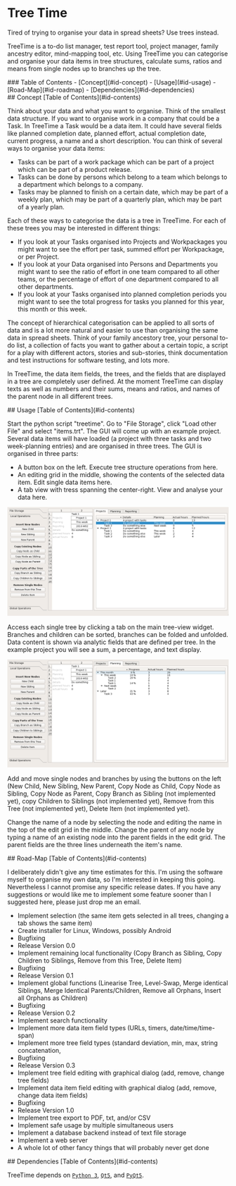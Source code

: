 # Tree Time

Tired of trying to organise your data in spread sheets? Use trees instead.

TreeTime is a to-do list manager, test report tool, project manager, family ancestry editor, mind-mapping tool, etc. Using TreeTime you can categorise and organise your data items in tree structures, calculate sums, ratios and means from single nodes up to branches up the tree. 

<div id='id-contents'/>
### Table of Contents
- [Concept](#id-concept)
- [Usage](#id-usage)
- [Road-Map](#id-roadmap)
- [Dependencies](#id-dependencies)


<div id='id-concept'/>
## Concept
[Table of Contents](#id-contents)

Think about your data and what you want to organise. Think of the smallest data structure. If you want to organise work in a company that could be a Task. In TreeTime a Task would be a data item. It could have several fields like planned completion date, planned effort, actual completion date, current progress, a name and a short description. You can think of several ways to organise your data items:
- Tasks can be part of a work package which can be part of a project which can be part of a product release.
- Tasks can be done by persons which belong to a team which belongs to a department which belongs to a company.
- Tasks may be planned to finish on a certain date, which may be part of a weekly plan, which may be part of a quarterly plan, which may be part of a yearly plan.

Each of these ways to categorise the data is a tree in TreeTime. For each of these trees you may be interested in different things: 
- If you look at your Tasks organised into Projects and Workpackages you might want to see the effort per task, summed effort per Workpackage, or per Project.
- If you look at your Data organised into Persons and Departments you might want to see the ratio of effort in one team compared to all other teams, or the percentage of effort of one department compared to all other departments.
- If you look at your Tasks organised into planned completion periods you might want to see the total progress for tasks you planned for this year, this month or this week.

The concept of hierarchical categorisation can be applied to all sorts of data and is a lot more natural and easier to use than organising the same data in spread sheets. Think of your family ancestory tree, your personal to-do list, a collection of facts you want to gather about a certain topic, a script for a play with different actors, stories and sub-stories, think documentation and test instructions for software testing, and lots more.

In TreeTime, the data item fields, the trees, and the fields that are displayed in a tree are completely user defined. At the moment TreeTime can display texts as well as numbers and their sums, means and ratios, and names of the parent node in all different trees.

<div id='id-usage'/>
## Usage
[Table of Contents](#id-contents)

Start the python script "treetime". Go to "File Storage", click "Load other File" and select "items.trt". The GUI will come up with an example project. Several data items will have loaded (a project with three tasks and two week-planning entries) and are organised in three trees. The GUI is organised in three parts:
- A button box on the left. Execute tree structure operations from here.
- An editing grid in the middle, showing the contents of the selected data item. Edit single data items here.
- A tab view with tress spanning the center-right. View and analyse your data here.

![Screenshot 1](doc/screenshot01.png)

Access each single tree by clicking a tab on the main tree-view widget. Branches and children can be sorted, branches can be folded and unfolded. Data content is shown via analytic fields that are defined per tree. In the example project you will see a sum, a percentage, and text display. 

![Screenshot 2](doc/screenshot02.png)

Add and move single nodes and branches by using the buttons on the left (New Child, New Sibling, New Parent, Copy Node as Child, Copy Node as Sibling, Copy Node as Parent, Copy Branch as Sibling (not implemented yet), copy Children to Siblings (not implemented yet), Remove from this Tree (not implemented yet), Delete Item (not implemented yet).

Change the name of a node by selecting the node and editing the name in the top of the edit grid in the middle.
Change the parent of any node by typing a name of an existing node into the parent fields in the edit grid. The parent fields are the three lines underneath the item's name.

<div id='id-roadmap'/>
## Road-Map
[Table of Contents](#id-contents)

I deliberately didn't give any time estimates for this. I'm using the software myself to organise my own data, so I'm interested in keeping this going. Nevertheless I cannot promise any specific release dates. If you have any suggestions or would like me to implement some feature sooner than I suggested here, please just drop me an email.
- Implement selection (the same item gets selected in all trees, changing a tab shows the same item)
- Create installer for Linux, Windows, possibly Android
- Bugfixing
- Release Version 0.0
- Implement remaining local functionality (Copy Branch as Sibling, Copy Children to Siblings, Remove from this Tree, Delete Item)
- Bugfixing
- Release Version 0.1
- Implement global functions (Linearise Tree, Level-Swap, Merge identical Siblings, Merge Identical Parents/Children, Remove all Orphans, Insert all Orphans as Children)
- Bugfixing
- Release Version 0.2
- Implement search functionality
- Implement more data item field types (URLs, timers, date/time/time-span)
- Implement more tree field types (standard deviation, min, max, string concatenation, 
- Bugfixing
- Release Version 0.3
- Implement tree field editing with graphical dialog (add, remove, change tree fields)
- Implement data item field editing with graphical dialog (add, remove, change data item fields)
- Bugfixing
- Release Version 1.0
- Implement tree export to PDF, txt, and/or CSV
- Implement safe usage by multiple simultaneous users
- Implement a database backend instead of text file storage
- Implement a web server
- A whole lot of other fancy things that will probably never get done

<div id='id-dependencies'/>
## Dependencies
[Table of Contents](#id-contents)

TreeTime depends on [`Python 3`](https://www.python.org/downloads/), [`Qt5`](http://www.qt.io/download/), and [`PyQt5`](https://pypi.python.org/pypi/PyQt5).